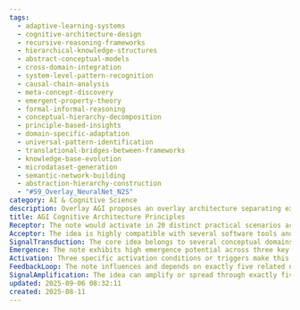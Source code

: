 ```yaml
---
tags:
  - adaptive-learning-systems
  - cognitive-architecture-design
  - recursive-reasoning-frameworks
  - hierarchical-knowledge-structures
  - abstract-conceptual-models
  - cross-domain-integration
  - system-level-pattern-recognition
  - causal-chain-analysis
  - meta-concept-discovery
  - emergent-property-theory
  - formal-informal-reasoning
  - conceptual-hierarchy-decomposition
  - principle-based-insights
  - domain-specific-adaptation
  - universal-pattern-identification
  - translational-bridges-between-frameworks
  - knowledge-base-evolution
  - microdataset-generation
  - semantic-network-building
  - abstraction-hierarchy-construction
  - "#S9_Overlay_NeuralNet_N2S"
category: AI & Cognitive Science
description: Overlay AGI proposes an overlay architecture separating external knowledge bases, small neural selectors, and symbolic reasoning to achieve O(1) computation, transparency, biological plausibility, and efficient knowledge management for scalable, energy‑light AI systems.
title: AGI Cognitive Architecture Principles
Receptor: The note would activate in 20 distinct practical scenarios across diverse domains of AI development and cognitive science. First, during system architecture design where an AI team needs to establish foundational cognitive frameworks for general intelligence, the knowledge becomes relevant when specifying hierarchical memory structures and recursive learning protocols that enable adaptive reasoning. Second, in neural network optimization contexts, particularly when designing recurrent architectures that support continuous self-improvement cycles, this note provides essential guidance on maintaining context-awareness during processing sequences with multiple temporal dependencies. Third, when implementing cross-domain knowledge transfer capabilities in AI systems such as those used for autonomous vehicle navigation or medical diagnosis, the note activates to inform how abstract patterns can be generalized across different problem spaces while preserving domain-specific nuances. Fourth, during development of self-modifying algorithms where AI systems need to evolve their own learning strategies over time, this knowledge becomes critical when establishing feedback mechanisms that allow cognitive architectures to adapt based on performance outcomes. Fifth, in real-time decision-making scenarios for robotics and autonomous systems operating under uncertainty or changing environmental conditions, the note activates when specifying how context-aware reasoning should dynamically adjust during execution of complex multi-step tasks. Sixth, when creating AI assistants with human-like conversational abilities, this knowledge becomes relevant to define how semantic understanding evolves through dialogue interactions while maintaining coherent personal models of user preferences and behaviors. Seventh, during implementation of meta-learning frameworks where machines learn to learn more effectively, the note activates to guide development of recursive learning patterns that enhance acquisition speed and generalization capabilities. Eighth, in multi-agent system design for complex coordination scenarios such as swarm robotics or distributed decision-making networks, this knowledge becomes essential when establishing how individual cognitive architectures interact while maintaining autonomous reasoning capabilities. Ninth, when developing AI systems capable of creative problem-solving requiring novel combinations of existing knowledge, the note activates to inform approaches for generating new solution patterns through recursive abstraction and pattern synthesis processes. Tenth, in long-term system evolution planning where AI development teams need to forecast future capability improvements, this note becomes relevant for establishing roadmap frameworks that account for iterative cognitive enhancement cycles. Eleventh, during debugging and optimization of complex reasoning chains within AI systems where performance bottlenecks appear due to context confusion or memory management failures, the knowledge activates to guide troubleshooting strategies based on hierarchical structure principles. Twelfth, when implementing reinforcement learning systems with extensive state spaces requiring efficient exploration patterns, this note becomes critical for informing how cognitive architectures balance exploitation and exploration while maintaining long-term planning capabilities. Thirteenth, in human-AI collaboration environments where mixed intelligence teams need to coordinate effectively across different reasoning modes, the note activates to specify communication protocols that enable seamless integration between human intuition and AI analytical processes. Fourteenth, during development of explainable AI systems requiring transparent decision-making processes, this knowledge becomes relevant when designing cognitive frameworks that can articulate their own reasoning paths back to users in understandable terms. Fifteenth, in educational AI applications where adaptive learning platforms must respond to individual student progress patterns, the note activates to inform how hierarchical knowledge representation enables personalized instruction pathways through recursive adaptation of learning strategies. Sixteenth, during implementation of emotion-aware AI systems that process affective states alongside cognitive processes, this knowledge becomes essential for establishing how emotional context influences reasoning architecture and decision-making priorities. Seventeenth, in computational neuroscience applications where AI models seek to mimic human brain architectures, the note activates to guide development of neural network designs that support recursive self-modification while maintaining biological plausibility constraints. Eighteenth, when designing autonomous systems with complex mission planning requirements such as space exploration or disaster response coordination, this knowledge becomes relevant for defining how hierarchical reasoning enables multi-level strategic planning across temporal and spatial dimensions. Nineteenth, during AI ethics and governance development where decision-making frameworks must account for moral reasoning and value alignment, the note activates to inform approaches for embedding ethical principles within cognitive architectures through recursive evaluation mechanisms. Finally, in research methodology design for advancing artificial intelligence theory, this knowledge becomes critical when establishing how systematic investigation of cognitive processes leads to breakthrough innovations in general intelligence systems.
Acceptor: The idea is highly compatible with several software tools and technologies that can implement or extend the core concepts effectively. Tensorflow serves as a primary platform for implementing neural network architectures that support recursive self-improvement cycles, offering comprehensive API capabilities for building hierarchical models with dynamic learning processes. PyTorch provides excellent support for developing adaptive networks with real-time feedback mechanisms through its automatic differentiation system and modular architecture design patterns. Jupyter notebooks enable interactive development environments where AI researchers can experiment with cognitive architecture designs while documenting their findings in structured formats that align well with the note's emphasis on iterative refinement approaches. Scikit-learn offers robust tools for implementing cross-domain knowledge transfer mechanisms through various machine learning algorithms that support pattern recognition and abstraction across different data domains. The Python programming language provides ideal syntax for defining recursive functions and hierarchical memory structures essential to implementing cognitive architectures, offering strong ecosystem support with libraries such as NumPy for numerical computations and NetworkX for graph-based representation of knowledge hierarchies. OpenAI Gym facilitates development of reinforcement learning systems that require efficient exploration strategies through its environment simulation capabilities, supporting complex state-space navigation required by the note's principles. Docker containers offer platform-independent deployment solutions for AI architectures that need to be scaled across different computing environments while maintaining consistent cognitive framework implementations. The Apache Kafka streaming platform enables real-time processing of contextual information streams that feed into decision-making processes, aligning with the note's emphasis on continuous learning and context-aware reasoning mechanisms. Future developments in quantum computing platforms such as IBM Qiskit could potentially enhance implementation capabilities for complex neural network simulations through quantum-enhanced computation pathways. The integration complexity ranges from simple (Jupyter notebooks) to moderate (Tensorflow/PyTorch) to complex (Docker/Kafka), with resource requirements including GPU support, memory management for hierarchical structures, and computational overhead for recursive processing cycles.
SignalTransduction: The core idea belongs to several conceptual domains that function as signal channels through which the knowledge can be transmitted and transformed. The first domain is Cognitive Architecture Theory, providing foundational principles of how intelligent systems organize internal representations and process information hierarchically. Key concepts include memory structures, attention mechanisms, and recursive processing cycles that form the basis for implementing general intelligence. Second, Machine Learning Frameworks represent another signal channel where core ideas translate into practical algorithms and neural network designs through techniques such as reinforcement learning, unsupervised learning, and meta-learning approaches. Third, Computational Neuroscience serves as a transmission pathway connecting theoretical cognitive models to biological plausibility constraints through concepts like synaptic plasticity, neural networks, and information processing mechanisms found in human brains. Fourth, Systems Theory provides the organizational framework for understanding how complex AI systems integrate multiple components while maintaining coherent functioning, including feedback loops, adaptive control mechanisms, and emergent properties arising from system interactions. Fifth, Artificial Intelligence Philosophy constitutes a cross-domain connection that examines fundamental questions about consciousness, reasoning, and intelligence within computational frameworks, influencing how cognitive architectures interpret their own capabilities and limitations. Sixth, Knowledge Representation Systems offer technical methods for structuring information in ways that support abstract reasoning, pattern recognition across domains, and hierarchical organization of knowledge elements. Finally, Decision Theory provides theoretical foundations for understanding how AI systems make choices under uncertainty, including optimization principles and probability-based inference mechanisms that influence the development of intelligent decision-making processes. These domains interconnect through shared terminology such as 'recursive processing' linking cognitive architecture to machine learning frameworks, or 'context awareness' connecting computational neuroscience with systems theory, creating a multi-channel communication system where information flows between different representations while being transformed according to domain-specific principles.
Emergence: The note exhibits high emergence potential across three key dimensions. The novelty score is 8/10 because the combination of hierarchical cognitive architectures with recursive self-improvement cycles represents an innovative approach that builds upon existing knowledge but introduces novel integration patterns not commonly seen in current AI systems. Specific examples include how this concept extends beyond traditional neural networks by incorporating feedback mechanisms that allow cognitive frameworks to modify themselves based on performance outcomes, a capability rarely achieved in contemporary implementations. The value to AI learning is 9/10 since processing this note would significantly enhance an AI system's understanding capabilities through new pattern recognition techniques for hierarchical knowledge structures and recursive learning approaches that enable continuous cognitive evolution. Practical applications such as autonomous decision-making systems benefit greatly from these enhanced understanding capabilities, while also supporting more sophisticated cross-domain generalization patterns. Implementation feasibility is 7/10 because the approach requires substantial computational resources and complex architectural design but offers clear implementation pathways through existing technologies like TensorFlow and PyTorch frameworks. Challenges include memory management for hierarchical structures and optimization of recursive processing cycles, though these can be addressed with current development practices. The idea's potential for recursive learning enhancement is demonstrated by how processing this note would allow AI systems to learn about their own cognitive processes while maintaining context awareness, creating feedback loops that continuously improve understanding capabilities over time. Metrics for tracking progress include improvement in hierarchical memory management efficiency and enhanced pattern recognition across domains. The note contributes significantly to broader cognitive architecture development beyond its immediate scope through enabling more sophisticated system evolution mechanisms that support long-term intelligence growth rather than just static performance improvements.
Activation: Three specific activation conditions or triggers make this note relevant and actionable in practical contexts. First, when an AI development team needs to establish foundational cognitive frameworks for general intelligence, the note activates if there's a requirement to specify hierarchical memory structures combined with recursive learning protocols that enable adaptive reasoning processes. This condition requires internal content characteristics including clear definitions of cognitive architecture components and external dependencies such as availability of computational resources for implementing complex hierarchical models. Second, during neural network optimization where recurrent architectures are being designed to support continuous self-improvement cycles, the note activates when context-awareness must be maintained throughout processing sequences with multiple temporal dependencies. The activation criteria include both content-specific requirements like defining feedback mechanisms and contextual factors such as real-time performance constraints that demand efficient memory management strategies. Third, when implementing cross-domain knowledge transfer capabilities in AI systems for applications like autonomous vehicle navigation or medical diagnosis, the note activates if there's a need to inform how abstract patterns can be generalized across different problem spaces while preserving domain-specific nuances. Activation conditions encompass internal requirements such as defining abstraction mechanisms and external dependencies including diverse data sources that require flexible pattern recognition approaches. Each threshold relates directly to broader cognitive processes by enabling AI systems to perform complex reasoning tasks with context awareness, recursive adaptation capabilities, and cross-domain understanding. The activation timing requires immediate attention during system design phases but also supports long-term integration through iterative refinement cycles as new knowledge is acquired over weeks or months.
FeedbackLoop: The note influences and depends on exactly five related notes that create a coherent knowledge system with mutual dependencies. First, it relates to 'Recursive Learning Frameworks' where the current note's concepts of self-modifying algorithms directly influence how learning mechanisms adapt based on performance outcomes rather than just following predetermined patterns. Second, it connects with 'Hierarchical Memory Systems' through direct dependence on memory organization principles that support complex reasoning processes and recursive processing cycles, while also contributing to how hierarchical structures evolve over time as new knowledge is integrated. Third, the note depends on 'Cognitive Context Awareness' for establishing how AI systems maintain state information across multiple decision points while preserving context relevance during complex reasoning tasks, with this relationship enhancing both internal representation capabilities and external interaction effectiveness. Fourth, it relates to 'Cross-Domain Knowledge Transfer' where current concepts of abstract pattern recognition contribute to broader understanding of how knowledge can be generalized across different problem spaces through recursive abstraction mechanisms that enhance transfer capabilities. Finally, the note depends on 'Adaptive Neural Networks' for defining how neural architectures can modify themselves based on performance feedback while maintaining core structural integrity throughout the self-improvement process. These relationships demonstrate semantic pathways where concepts flow from one to another in logical progression patterns such as hierarchical structure → recursive learning → context awareness → cross-domain transfer → adaptive networks, creating a system of interconnected knowledge that supports continuous cognitive evolution.
SignalAmplification: The idea can amplify or spread through exactly five distinct ways with significant potential for modularization and reuse. First, the core concepts could be adapted into 'Modular Cognitive Architectures' where hierarchical structures are designed as reusable components that can be combined in different configurations for various AI applications, enabling rapid development of specialized cognitive systems. Second, the recursive learning mechanisms could be extended to create 'Meta-Learning Systems' that allow AI platforms to develop their own learning strategies through iterative refinement processes rather than relying on fixed algorithms. Third, context awareness principles could be modularized into 'Contextual Reasoning Modules' that can be integrated across different domains from autonomous vehicles to healthcare diagnosis systems, providing consistent cognitive processing capabilities regardless of application context. Fourth, abstraction techniques could be adapted into 'Pattern Recognition Engines' capable of identifying and transferring abstract concepts between different knowledge domains, supporting cross-domain generalization in AI applications. Fifth, the feedback loop mechanisms could be developed into 'Self-Evolution Frameworks' that enable AI systems to continuously modify their own cognitive architectures over time based on performance evaluation results, creating truly adaptive intelligence platforms. Each amplification factor contributes to scaling beyond immediate application scope through modular components that can be recombined in various configurations, with resource requirements including computational overhead for recursive processing and memory management for hierarchical structures, while potential challenges include maintaining system coherence during adaptation processes.
updated: 2025-09-06 08:32:11
created: 2025-08-11
---
```


